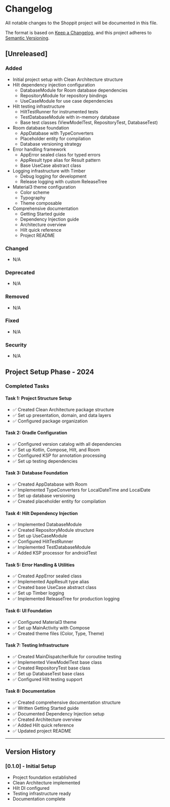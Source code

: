 # Changelog

All notable changes to the Shoppit project will be documented in this file.

The format is based on [Keep a Changelog](https://keepachangelog.com/en/1.0.0/),
and this project adheres to [Semantic Versioning](https://semver.org/spec/v2.0.0.html).

## [Unreleased]

### Added
- Initial project setup with Clean Architecture structure
- Hilt dependency injection configuration
  - DatabaseModule for Room database dependencies
  - RepositoryModule for repository bindings
  - UseCaseModule for use case dependencies
- Hilt testing infrastructure
  - HiltTestRunner for instrumented tests
  - TestDatabaseModule with in-memory database
  - Base test classes (ViewModelTest, RepositoryTest, DatabaseTest)
- Room database foundation
  - AppDatabase with TypeConverters
  - Placeholder entity for compilation
  - Database versioning strategy
- Error handling framework
  - AppError sealed class for typed errors
  - AppResult type alias for Result pattern
  - Base UseCase abstract class
- Logging infrastructure with Timber
  - Debug logging for development
  - Release logging with custom ReleaseTree
- Material3 theme configuration
  - Color scheme
  - Typography
  - Theme composable
- Comprehensive documentation
  - Getting Started guide
  - Dependency Injection guide
  - Architecture overview
  - Hilt quick reference
  - Project README

### Changed
- N/A

### Deprecated
- N/A

### Removed
- N/A

### Fixed
- N/A

### Security
- N/A

## Project Setup Phase - 2024

### Completed Tasks

#### Task 1: Project Structure Setup
- ✅ Created Clean Architecture package structure
- ✅ Set up presentation, domain, and data layers
- ✅ Configured package organization

#### Task 2: Gradle Configuration
- ✅ Configured version catalog with all dependencies
- ✅ Set up Kotlin, Compose, Hilt, and Room
- ✅ Configured KSP for annotation processing
- ✅ Set up testing dependencies

#### Task 3: Database Foundation
- ✅ Created AppDatabase with Room
- ✅ Implemented TypeConverters for LocalDateTime and LocalDate
- ✅ Set up database versioning
- ✅ Created placeholder entity for compilation

#### Task 4: Hilt Dependency Injection
- ✅ Implemented DatabaseModule
- ✅ Created RepositoryModule structure
- ✅ Set up UseCaseModule
- ✅ Configured HiltTestRunner
- ✅ Implemented TestDatabaseModule
- ✅ Added KSP processor for androidTest

#### Task 5: Error Handling & Utilities
- ✅ Created AppError sealed class
- ✅ Implemented AppResult type alias
- ✅ Created base UseCase abstract class
- ✅ Set up Timber logging
- ✅ Implemented ReleaseTree for production logging

#### Task 6: UI Foundation
- ✅ Configured Material3 theme
- ✅ Set up MainActivity with Compose
- ✅ Created theme files (Color, Type, Theme)

#### Task 7: Testing Infrastructure
- ✅ Created MainDispatcherRule for coroutine testing
- ✅ Implemented ViewModelTest base class
- ✅ Created RepositoryTest base class
- ✅ Set up DatabaseTest base class
- ✅ Configured Hilt testing support

#### Task 8: Documentation
- ✅ Created comprehensive documentation structure
- ✅ Written Getting Started guide
- ✅ Documented Dependency Injection setup
- ✅ Created Architecture overview
- ✅ Added Hilt quick reference
- ✅ Updated project README

---

## Version History

### [0.1.0] - Initial Setup
- Project foundation established
- Clean Architecture implemented
- Hilt DI configured
- Testing infrastructure ready
- Documentation complete
